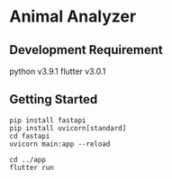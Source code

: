 # Animal Analyzer

## Development Requirement

python v3.9.1
flutter v3.0.1

## Getting Started

    pip install fastapi
    pip install uvicorn[standard]
    cd fastapi
    uvicorn main:app --reload

    cd ../app
    flutter run
